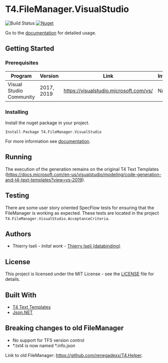 # T4.FileManager.VisualStudio

![Build Status](https://dev.azure.com/databinding/Building%20Blocks/_apis/build/status/T4.FileManager?branchName=master) [![Nuget](https://img.shields.io/nuget/v/T4.FileManager.VisualStudio)](https://www.nuget.org/packages/T4.FileManager.VisualStudio/)

Go to the [documentation](https://databinding-gmbh.github.io/T4.FileManager.VisualStudio/) for detailed usage.

## Getting Started

### Prerequisites

| Program | Version | Link | Info |
|-------------|-------------|-----|--|
| Visual Studio Community | 2017, 2019 | https://visualstudio.microsoft.com/vs/ | N/A

### Installing

Install the nuget package in your project.

```
Install-Package T4.FileManager.VisualStudio
```

For more information see [documentation](https://databinding-gmbh.github.io/T4.FileManager.VisualStudio/01-First-Steps/).

## Running

The execution of the generation remains on the original T4 Text Templates (https://docs.microsoft.com/en-us/visualstudio/modeling/code-generation-and-t4-text-templates?view=vs-2019).

## Testing

There are some user story oriented SpecFlow tests for ensuring that the FileManager is working as expected.
These tests are located in the project  `T4.FileManager.VisualStudio.AcceptanceCriteria`.

## Authors

- Thierry Iseli - *Inital work* - [Thierry Iseli (databinding)](https://github.com/databinding-thierryiseli)  

## License

This project is licensed under the MIT License - see the [LICENSE](LICENSE) file for details.

## Built With

- [T4 Text Templates](https://docs.microsoft.com/en-us/visualstudio/modeling/)
- [Json.NET](https://www.newtonsoft.com/json)

## Breaking changes to old FileManager

- No support for TFS version control
- *.txt4 is now named *.info.json
  
Link to old FileManager: https://github.com/renegadexx/T4.Helper.
